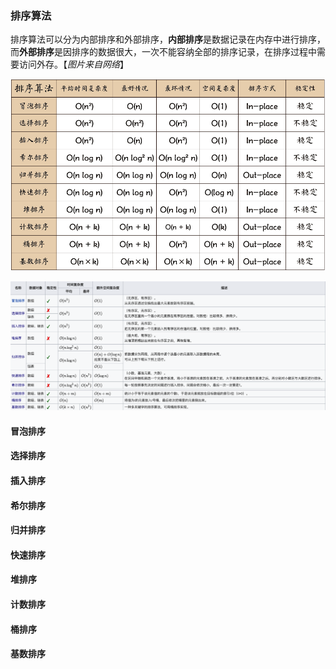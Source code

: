 ### 排序算法

排序算法可以分为内部排序和外部排序，**内部排序**是数据记录在内存中进行排序，而**外部排序**是因排序的数据很大，一次不能容纳全部的排序记录，在排序过程中需要访问外存。【*图片来自网络*】

![sort](./sort.png)

![sort2](./sort2.png)

#### 冒泡排序

#### 选择排序

#### 插入排序

#### 希尔排序

#### 归并排序

#### 快速排序

#### 堆排序

#### 计数排序

#### 桶排序

#### 基数排序



#### 